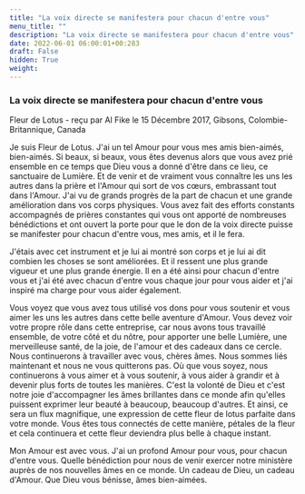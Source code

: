 ```yaml
---
title: "La voix directe se manifestera pour chacun d'entre vous"
menu_title: ""
description: "La voix directe se manifestera pour chacun d'entre vous"
date: 2022-06-01 06:00:01+00:283
draft: False
hidden: True
weight:
---
```

### La voix directe se manifestera pour chacun d'entre vous

Fleur de Lotus - reçu par Al Fike le 15 Décembre 2017, Gibsons, Colombie-Britannique, Canada

Je suis Fleur de Lotus. J'ai un tel Amour pour vous mes amis bien-aimés, bien-aimés. Si beaux, si beaux, vous êtes devenus alors que vous avez prié ensemble en ce temps que Dieu vous a donné d'être dans ce lieu, ce sanctuaire de Lumière. Et de venir et de vraiment vous connaître les uns les autres dans la prière et l'Amour qui sort de vos cœurs, embrassant tout dans l'Amour. J'ai vu de grands progrès de la part de chacun et une grande amélioration dans vos corps physiques. Vous avez fait des efforts constants accompagnés de prières constantes qui vous ont apporté de nombreuses bénédictions et ont ouvert la porte pour que le don de la voix directe puisse se manifester pour chacun d'entre vous, mes amis, et il le fera.

J'étais avec cet instrument et je lui ai montré son corps et je lui ai dit combien les choses se sont améliorées. Et il ressent une plus grande vigueur et une plus grande énergie. Il en a été ainsi pour chacun d'entre vous et j'ai été avec chacun d'entre vous chaque jour pour vous aider et j'ai inspiré ma charge pour vous aider également.

Vous voyez que vous avez tous utilisé vos dons pour vous soutenir et vous aimer les uns les autres dans cette belle aventure d'Amour. Vous devez voir votre propre rôle dans cette entreprise, car nous avons tous travaillé ensemble, de votre côté et du nôtre, pour apporter une belle Lumière, une merveilleuse santé, de la joie, de l'amour et des cadeaux dans ce cercle. Nous continuerons à travailler avec vous, chères âmes. Nous sommes liés maintenant et nous ne vous quitterons pas. Où que vous soyez, nous continuerons à vous aimer et à vous soutenir, à vous aider à grandir et à devenir plus forts de toutes les manières. C'est la volonté de Dieu et c'est notre joie d'accompagner les âmes brillantes dans ce monde afin qu'elles puissent exprimer leur beauté à beaucoup, beaucoup d'autres. Et ainsi, ce sera un flux magnifique, une expression de cette fleur de lotus parfaite dans votre monde. Vous êtes tous connectés de cette manière, pétales de la fleur et cela continuera et cette fleur deviendra plus belle à chaque instant.

Mon Amour est avec vous. J'ai un profond Amour pour vous, pour chacun d'entre vous. Quelle bénédiction pour nous de venir exercer notre ministère auprès de nos nouvelles âmes en ce monde. Un cadeau de Dieu, un cadeau d'Amour. Que Dieu vous bénisse, âmes bien-aimées.
